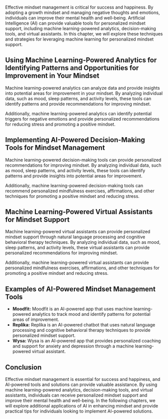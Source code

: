 
Effective mindset management is critical for success and happiness. By adopting a growth mindset and managing negative thoughts and emotions, individuals can improve their mental health and well-being. Artificial Intelligence (AI) can provide valuable tools for personalized mindset support, including machine learning-powered analytics, decision-making tools, and virtual assistants. In this chapter, we will explore these techniques and strategies for leveraging machine learning for personalized mindset support.

Using Machine Learning-Powered Analytics for Identifying Patterns and Opportunities for Improvement in Your Mindset
-------------------------------------------------------------------------------------------------------------------

Machine learning-powered analytics can analyze data and provide insights into potential areas for improvement in your mindset. By analyzing individual data, such as mood, sleep patterns, and activity levels, these tools can identify patterns and provide recommendations for improving mindset.

Additionally, machine learning-powered analytics can identify potential triggers for negative emotions and provide personalized recommendations for reducing stress and promoting a positive mindset.

Implementing AI-Powered Decision-Making Tools for Mindset Management
--------------------------------------------------------------------

Machine learning-powered decision-making tools can provide personalized recommendations for improving mindset. By analyzing individual data, such as mood, sleep patterns, and activity levels, these tools can identify patterns and provide insights into potential areas for improvement.

Additionally, machine learning-powered decision-making tools can recommend personalized mindfulness exercises, affirmations, and other techniques for promoting a positive mindset and reducing stress.

Machine Learning-Powered Virtual Assistants for Mindset Support
---------------------------------------------------------------

Machine learning-powered virtual assistants can provide personalized mindset support through natural language processing and cognitive behavioral therapy techniques. By analyzing individual data, such as mood, sleep patterns, and activity levels, these virtual assistants can provide personalized recommendations for improving mindset.

Additionally, machine learning-powered virtual assistants can provide personalized mindfulness exercises, affirmations, and other techniques for promoting a positive mindset and reducing stress.

Examples of AI-Powered Mindset Management Tools
-----------------------------------------------

* **Moodfit:** Moodfit is an AI-powered app that uses machine learning-powered analytics to track mood and identify patterns for potential areas of improvement.
* **Replika:** Replika is an AI-powered chatbot that uses natural language processing and cognitive behavioral therapy techniques to provide personalized mindset support.
* **Wysa:** Wysa is an AI-powered app that provides personalized coaching and support for anxiety and depression through a machine learning-powered virtual assistant.

Conclusion
----------

Effective mindset management is essential for success and happiness, and AI-powered tools and solutions can provide valuable assistance. By using machine learning-powered analytics, decision-making tools, and virtual assistants, individuals can receive personalized mindset support and improve their mental health and well-being. In the following chapters, we will explore additional applications of AI in enhancing mindset and provide practical tips for individuals looking to implement AI-powered solutions.
